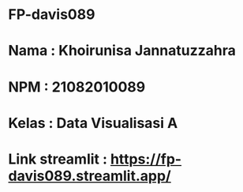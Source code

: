 # FP-davis089
# Nama  : Khoirunisa Jannatuzzahra
# NPM   : 21082010089
# Kelas : Data Visualisasi A
# Link streamlit : https://fp-davis089.streamlit.app/

